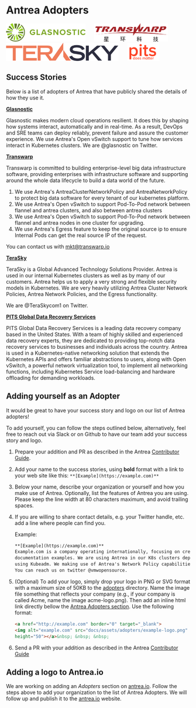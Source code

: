 # Antrea Adopters

<a href="http://glasnostic.com" border="0" target="_blank">
<img alt="glasnostic.com" src="docs/assets/adopters/glasnostic-logo.png"
height="50"></a>&nbsp; &nbsp; &nbsp;

<a href="https://www.transwarp.io" border="0" target="_blank">
<img alt="https://www.transwarp.io" src="docs/assets/adopters/transwarp-logo.png"
height="50"></a>&nbsp; &nbsp; &nbsp;

<a href="https://www.terasky.com" border="0" target="_blank">
<img alt="https://www.terasky.com" src="docs/assets/adopters/terasky-logo.png"
height="50"></a>&nbsp; &nbsp; &nbsp;

<a href="http://www.pitsdatarecovery.net" border="0" target="_blank">
<img alt="PITS Global Data Recovery Services" src="docs/assets/adopters/pits-logo.svg"
height="50"></a>&nbsp; &nbsp; &nbsp;

## Success Stories

Below is a list of adopters of Antrea that have publicly shared the details
of how they use it.

**[Glasnostic](https://glasnostic.com)**

Glasnostic makes modern cloud operations resilient. It does this by shaping how
systems interact, automatically and in real-time. As a result, DevOps and SRE
teams can deploy reliably, prevent failure and assure the customer experience.
We use Antrea's Open vSwitch support to tune how services interact in Kubernetes
clusters. We are @glasnostic on Twitter.

**[Transwarp](https://www.transwarp.io)**

Transwarp is committed to building enterprise-level big data infrastructure
software, providing enterprises with infrastructure software and supporting
around the whole data lifecycle to build a data world of the future.

1. We use Antrea's AntreaClusterNetworkPolicy and AntreaNetworkPolicy to protect
big data software for every tenant of our kubernetes platform.
2. We use Antrea's Open vSwitch to support Pod-To-Pod network between flannel and
antrea clusters, and also between antrea clusters
3. We use Antrea's Open vSwitch to support Pod-To-Pod network between flannel and
antrea nodes in one cluster for upgrading.
4. We use Antrea's Egress feature to keep the original source ip to ensure
Internal Pods can get the real source IP of the request.

You can contact us with mkt@transwarp.io

**[TeraSky](https://terasky.com)**

TeraSky is a Global Advanced Technology Solutions Provider.
Antrea is used in our internal Kubernetes clusters as well as by many of our customers.
Antrea helps us to apply a very strong and flexible security models in Kubernetes.
We are very heavily utilizing Antrea Cluster Network Policies, Antrea Network Policies,
and the Egress functionality.

We are @TeraSkycom1 on Twitter.  

**[PITS Global Data Recovery Services](https://www.pitsdatarecovery.net/)**

PITS Global Data Recovery Services is a leading data recovery company based in the United States. With a team of highly skilled and experienced data recovery experts, they are dedicated to providing top-notch data recovery services to businesses and individuals across the country. Antrea is used in a Kubernetes-native networking solution that extends the Kubernetes APIs and offers familiar abstractions to users, along with Open vSwitch, a powerful network virtualization tool, to implement all networking functions, including Kubernetes Service load-balancing and hardware offloading for demanding workloads. 

## Adding yourself as an Adopter

It would be great to have your success story and logo on our list of
Antrea adopters!

To add yourself, you can follow the steps outlined below, alternatively,
feel free to reach out via Slack or on Github to have our team
add your success story and logo.

1. Prepare your addition and PR as described in the Antrea
[Contributor Guide](CONTRIBUTING.md).

2. Add your name to the success stories, using **bold** format with a link to
your web site like this: `**[Example](https://example.com)**`

3. Below your name, describe your organization or yourself and how you make
use of Antrea. Optionally, list the features of Antrea you are using. Please
keep the line width at 80 characters maximum, and avoid trailing spaces.

4. If you are willing to share contact details, e.g. your Twitter handle, etc.
add a line where people can find you.

    Example:

    ```markdown
    **[Example](https://example.com)**
    Example.com is a company operating internationally, focusing on creating
    documentation examples. We are using Antrea in our K8s clusters deployed
    using Kubeadm. We making use of Antrea's Network Policy capabilities.
    You can reach us on twitter @vmwopensource.
    ```

5. (Optional) To add your logo, simply drop your logo in PNG or SVG format with
a maximum size of 50KB to the [adopters](docs/assets/adopters) directory.
Name the image file something that reflects your company (e.g., if your company
is called Acme, name the image acme-logo.png). Then add an inline html link
directly bellow the [Antrea Adopters section](#Antrea-Adopters). Use the
following format:

    ```html
    <a href="http://example.com" border="0" target="_blank">
    <img alt="example.com" src="docs/assets/adopters/example-logo.png"
    height="50"></a>&nbsp; &nbsp; &nbsp;
    ```

6. Send a PR with your addition as described in the Antrea
[Contributor Guide](CONTRIBUTING.md)

## Adding a logo to Antrea.io

We are working on adding an *Adopters* section on [antrea.io][1].
Follow the steps above to add your organization to the list of Antrea Adopters.
We will follow up and publish it to the [antrea.io][1] website.

[1]: https://antrea.io
